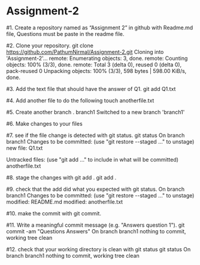 # Assignment-2

#1. Create a repository named as “Assignment 2” in github with Readme.md file, Questions must be paste in the readme file.

#2. Clone your repository.
git clone https://github.com/PathumNirmal/Assignment-2.git
Cloning into 'Assignment-2'...
remote: Enumerating objects: 3, done.
remote: Counting objects: 100% (3/3), done.
remote: Total 3 (delta 0), reused 0 (delta 0), pack-reused 0
Unpacking objects: 100% (3/3), 598 bytes | 598.00 KiB/s, done.

#3. Add the text file that should have the answer of Q1.
git add Q1.txt

#4. Add another file to do the following
touch anotherfile.txt

#5. Create another branch .
branch1
Switched to a new branch 'branch1'

#6. Make changes to your files

#7. see if the file change is detected with git status.
git status
On branch branch1
Changes to be committed:
  (use "git restore --staged <file>..." to unstage)
        new file:   Q1.txt

Untracked files:
  (use "git add <file>..." to include in what will be committed)
        anotherfile.txt

#8. stage the changes with git add .
git add .

#9. check that the add did what you expected with git status.
On branch branch1
Changes to be committed:
  (use "git restore --staged <file>..." to unstage)
	modified:   README.md
	modified:   anotherfile.txt

#10. make the commit with git commit.

#11. Write a meaningful commit message (e.g. "Answers question 1").
git commit -am "Questions Answers"
On branch branch1
nothing to commit, working tree clean

#12. check that your working directory is clean with git status
git status
On branch branch1
nothing to commit, working tree clean



